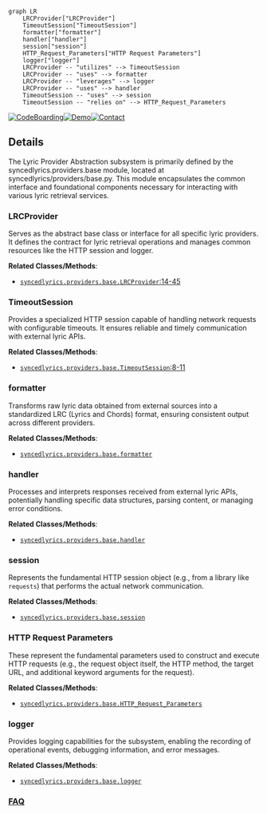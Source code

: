 ```mermaid
graph LR
    LRCProvider["LRCProvider"]
    TimeoutSession["TimeoutSession"]
    formatter["formatter"]
    handler["handler"]
    session["session"]
    HTTP_Request_Parameters["HTTP Request Parameters"]
    logger["logger"]
    LRCProvider -- "utilizes" --> TimeoutSession
    LRCProvider -- "uses" --> formatter
    LRCProvider -- "leverages" --> logger
    LRCProvider -- "uses" --> handler
    TimeoutSession -- "uses" --> session
    TimeoutSession -- "relies on" --> HTTP_Request_Parameters
```

[![CodeBoarding](https://img.shields.io/badge/Generated%20by-CodeBoarding-9cf?style=flat-square)](https://github.com/CodeBoarding/CodeBoarding)[![Demo](https://img.shields.io/badge/Try%20our-Demo-blue?style=flat-square)](https://www.codeboarding.org/demo)[![Contact](https://img.shields.io/badge/Contact%20us%20-%20contact@codeboarding.org-lightgrey?style=flat-square)](mailto:contact@codeboarding.org)

## Details

The Lyric Provider Abstraction subsystem is primarily defined by the syncedlyrics.providers.base module, located at syncedlyrics/providers/base.py. This module encapsulates the common interface and foundational components necessary for interacting with various lyric retrieval services.

### LRCProvider
Serves as the abstract base class or interface for all specific lyric providers. It defines the contract for lyric retrieval operations and manages common resources like the HTTP session and logger.


**Related Classes/Methods**:

- <a href="https://github.com/moehmeni/syncedlyrics//blob/syncedlyrics/providers/base.py#L14-L45" target="_blank" rel="noopener noreferrer">`syncedlyrics.providers.base.LRCProvider`:14-45</a>


### TimeoutSession
Provides a specialized HTTP session capable of handling network requests with configurable timeouts. It ensures reliable and timely communication with external lyric APIs.


**Related Classes/Methods**:

- <a href="https://github.com/moehmeni/syncedlyrics//blob/syncedlyrics/providers/base.py#L8-L11" target="_blank" rel="noopener noreferrer">`syncedlyrics.providers.base.TimeoutSession`:8-11</a>


### formatter
Transforms raw lyric data obtained from external sources into a standardized LRC (Lyrics and Chords) format, ensuring consistent output across different providers.


**Related Classes/Methods**:

- <a href="https://github.com/moehmeni/syncedlyrics//blob/syncedlyrics/providers/base.py" target="_blank" rel="noopener noreferrer">`syncedlyrics.providers.base.formatter`</a>


### handler
Processes and interprets responses received from external lyric APIs, potentially handling specific data structures, parsing content, or managing error conditions.


**Related Classes/Methods**:

- <a href="https://github.com/moehmeni/syncedlyrics//blob/syncedlyrics/providers/base.py" target="_blank" rel="noopener noreferrer">`syncedlyrics.providers.base.handler`</a>


### session
Represents the fundamental HTTP session object (e.g., from a library like `requests`) that performs the actual network communication.


**Related Classes/Methods**:

- <a href="https://github.com/moehmeni/syncedlyrics//blob/syncedlyrics/providers/base.py" target="_blank" rel="noopener noreferrer">`syncedlyrics.providers.base.session`</a>


### HTTP Request Parameters
These represent the fundamental parameters used to construct and execute HTTP requests (e.g., the request object itself, the HTTP method, the target URL, and additional keyword arguments for the request).


**Related Classes/Methods**:

- <a href="https://github.com/moehmeni/syncedlyrics//blob/syncedlyrics/providers/base.py" target="_blank" rel="noopener noreferrer">`syncedlyrics.providers.base.HTTP_Request_Parameters`</a>


### logger
Provides logging capabilities for the subsystem, enabling the recording of operational events, debugging information, and error messages.


**Related Classes/Methods**:

- <a href="https://github.com/moehmeni/syncedlyrics//blob/syncedlyrics/providers/base.py" target="_blank" rel="noopener noreferrer">`syncedlyrics.providers.base.logger`</a>




### [FAQ](https://github.com/CodeBoarding/GeneratedOnBoardings/tree/main?tab=readme-ov-file#faq)